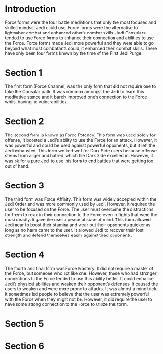 # Introduction

Force forms were the four battle mediations that only the most focused and skilled mindset Jedi could use.
Force forms were the alternative to lightsaber combat and enhanced other’s combat skills.
Jedi Consulars tended to use Force forms to enhance their connection and abilities to use the Force.
Force forms made Jedi more powerful and they were able to go beyond what most combatants could, it enhanced their combat skills.
There have only been four forms known by the time of the First Jedi Purge.

# Section 1

The first form (Force Channel) was the only form that did not require one to take the Consular path.
It was common amongst the Jedi to learn this meditative stance and it barely improved one’s connection to the Force whilst having no vulnerabilities.

# Section 2

The second form is known as Force Potency.
This form was used solely for offense, it boosted a Jedi’s ability to use the Force for an attack.
However, it was powerful and could be used against powerful opponents, but it left the Jedi exhausted.
This form worked well for Dark Side users because offense stems from anger and hatred, which the Dark Side excelled in.
However, it was ok for a pure Jedi to use this form to end battles that were getting too out of hand.

# Section 3

The third form was Force Affinity.
This form was widely accepted within the Jedi Order and was more commonly used by Jedi.
However, it required the user to be focused on the Force.
The user must overcome the distractions for them to relax in their connection to the Force even in fights that were the most deadly.
It gave the user a peaceful state of mind.
This form allowed Jedi near to boost their stamina and wear out their opponents quicker as long as no harm came to the user.
It allowed Jedi to recover their lost strength and defend themselves easily against tired opponents.

# Section 4

The fourth and final form was Force Mastery.
It did not require a master of the Force, but someone who act like one.
However, those who had stronger connections to the Force tended to use this ability better.
It could enhance Jedi’s physical abilities and weaken their opponent’s defenses.
It caused the users to weaken and were more prone to attacks.
It was almost a mind trick, it sometimes led people to believe that the user was extremely powerful with the Force when they might not be.
However, it did require the user to have some strong connection to the Force to utilize this form.

# Section 5

# Section 6
